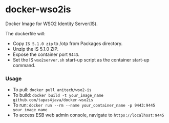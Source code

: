 docker-wso2is
=============

Docker Image for WSO2 Identity Server(IS).

The dockerfile will:

* Copy `IS 5.1.0 zip` to /otp from Packages directory.
* Unzip the IS 5.1.0 ZIP.
* Expose the container port `9443`.
* Set the IS `wso2server.sh` start-up script as the container start-up command.

### Usage
* To pull: `docker pull anitech/wso2-is`
* To build: `docker build -t your_image_name github.com/tapas4java/docker-wso2is`
* To run: `docker run --rm --name your_container_name -p 9443:9445 your_image_name`
* To access ESB web admin console, navigate to `https://localhost:9445`